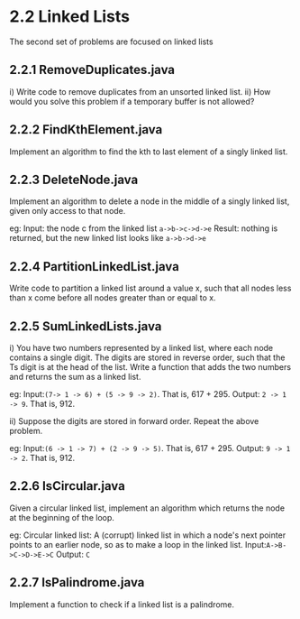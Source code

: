# 2.2  Linked Lists

The second set of problems are focused on linked lists

## 2.2.1 RemoveDuplicates.java

i) Write code to remove duplicates from an unsorted linked list.
ii) How would you solve this problem if a temporary buffer is not allowed?

## 2.2.2 FindKthElement.java

Implement an algorithm to find the kth to last element of a singly linked list.

## 2.2.3 DeleteNode.java

Implement an algorithm to delete a node in the middle of a singly linked list, given only access to that node.

eg:
Input: the node c from the linked list `a->b->c->d->e`
Result: nothing is returned, but the new linked list looks like `a->b->d->e`

## 2.2.4 PartitionLinkedList.java

Write code to partition a linked list around a value x, such that all nodes less than x come before all nodes greater than or equal to x.

## 2.2.5 SumLinkedLists.java

i) You have two numbers represented by a linked list, where each node contains a single digit. The digits are stored in reverse order, such that the Ts digit is at the head of the list. Write a function that adds the two numbers and returns the sum as a linked list.

eg:
Input:`(7-> 1 -> 6) + (5 -> 9 -> 2)`. That is, 617 + 295.
Output: `2 -> 1 -> 9`. That is, 912.


ii) Suppose the digits are stored in forward order. Repeat the above problem.

eg:
Input:`(6 -> 1 -> 7) + (2 -> 9 -> 5)`. That is, 617 + 295.
Output: `9 -> 1 -> 2`. That is, 912.

## 2.2.6 IsCircular.java

Given a circular linked list, implement an algorithm which returns the node at the beginning of the loop.

eg: 
Circular linked list: A (corrupt) linked list in which a node's next pointer points to an earlier node, so as to make a loop in the linked list.
Input:`A->B->C->D->E->C`
Output: `C`

## 2.2.7 IsPalindrome.java
Implement a function to check if a linked list is a palindrome.
